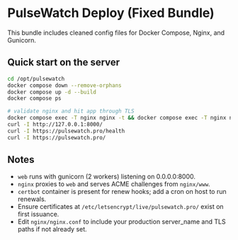 # PulseWatch Deploy (Fixed Bundle)

This bundle includes cleaned config files for Docker Compose, Nginx, and Gunicorn.

## Quick start on the server
```bash
cd /opt/pulsewatch
docker compose down --remove-orphans
docker compose up -d --build
docker compose ps

# validate nginx and hit app through TLS
docker compose exec -T nginx nginx -t && docker compose exec -T nginx nginx -s reload
curl -I http://127.0.0.1:8000/
curl -I https://pulsewatch.pro/health
curl -I https://pulsewatch.pro/
```

## Notes
- `web` runs with gunicorn (2 workers) listening on 0.0.0.0:8000.
- `nginx` proxies to `web` and serves ACME challenges from `nginx/www`.
- `certbot` container is present for renew hooks; add a cron on host to run renewals.
- Ensure certificates at `/etc/letsencrypt/live/pulsewatch.pro/` exist on first issuance.
- Edit `nginx/nginx.conf` to include your production server_name and TLS paths if not already set.
